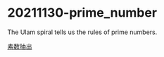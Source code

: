 # 20211130-prime_number

The Ulam spiral tells us the rules of prime numbers.

[素数抽出](https://kuronekohomuhomu.github.io/20211130-prime_number/prime_number.html)
